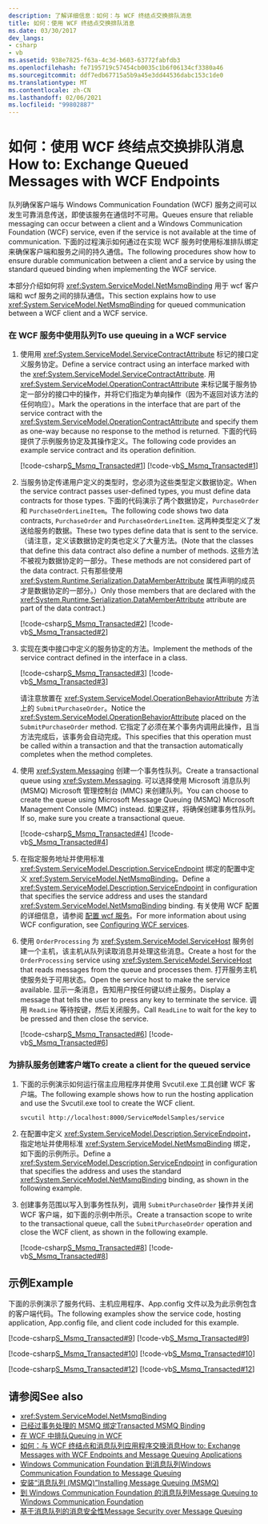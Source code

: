 ```yaml
---
description: 了解详细信息：如何：与 WCF 终结点交换排队消息
title: 如何：使用 WCF 终结点交换排队消息
ms.date: 03/30/2017
dev_langs:
- csharp
- vb
ms.assetid: 938e7825-f63a-4c3d-b603-63772fabfdb3
ms.openlocfilehash: fe7195719c57454cb0035c1b6f06134cf3380a46
ms.sourcegitcommit: ddf7edb67715a5b9a45e3dd44536dabc153c1de0
ms.translationtype: MT
ms.contentlocale: zh-CN
ms.lasthandoff: 02/06/2021
ms.locfileid: "99802887"
---
```

# <a name="how-to-exchange-queued-messages-with-wcf-endpoints"></a><span data-ttu-id="97da1-103">如何：使用 WCF 终结点交换排队消息</span><span class="sxs-lookup"><span data-stu-id="97da1-103">How to: Exchange Queued Messages with WCF Endpoints</span></span>

<span data-ttu-id="97da1-104">队列确保客户端与 Windows Communication Foundation (WCF) 服务之间可以发生可靠消息传送，即使该服务在通信时不可用。</span><span class="sxs-lookup"><span data-stu-id="97da1-104">Queues ensure that reliable messaging can occur between a client and a Windows Communication Foundation (WCF) service, even if the service is not available at the time of communication.</span></span> <span data-ttu-id="97da1-105">下面的过程演示如何通过在实现 WCF 服务时使用标准排队绑定来确保客户端和服务之间的持久通信。</span><span class="sxs-lookup"><span data-stu-id="97da1-105">The following procedures show how to ensure durable communication between a client and a service by using the standard queued binding when implementing the WCF service.</span></span>  
  
 <span data-ttu-id="97da1-106">本部分介绍如何将 <xref:System.ServiceModel.NetMsmqBinding> 用于 wcf 客户端和 wcf 服务之间的排队通信。</span><span class="sxs-lookup"><span data-stu-id="97da1-106">This section explains how to use <xref:System.ServiceModel.NetMsmqBinding> for queued communication between a WCF client and a WCF service.</span></span>  
  
### <a name="to-use-queuing-in-a-wcf-service"></a><span data-ttu-id="97da1-107">在 WCF 服务中使用队列</span><span class="sxs-lookup"><span data-stu-id="97da1-107">To use queuing in a WCF service</span></span>  
  
1. <span data-ttu-id="97da1-108">使用用 <xref:System.ServiceModel.ServiceContractAttribute> 标记的接口定义服务协定。</span><span class="sxs-lookup"><span data-stu-id="97da1-108">Define a service contract using an interface marked with the <xref:System.ServiceModel.ServiceContractAttribute>.</span></span> <span data-ttu-id="97da1-109">用 <xref:System.ServiceModel.OperationContractAttribute> 来标记属于服务协定一部分的接口中的操作，并将它们指定为单向操作（因为不返回对该方法的任何响应）。</span><span class="sxs-lookup"><span data-stu-id="97da1-109">Mark the operations in the interface that are part of the service contract with the <xref:System.ServiceModel.OperationContractAttribute> and specify them as one-way because no response to the method is returned.</span></span> <span data-ttu-id="97da1-110">下面的代码提供了示例服务协定及其操作定义。</span><span class="sxs-lookup"><span data-stu-id="97da1-110">The following code provides an example service contract and its operation definition.</span></span>  
  
     [!code-csharp[S_Msmq_Transacted#1](../../../../samples/snippets/csharp/VS_Snippets_CFX/s_msmq_transacted/cs/service.cs#1)]
     [!code-vb[S_Msmq_Transacted#1](../../../../samples/snippets/visualbasic/VS_Snippets_CFX/s_msmq_transacted/vb/service.vb#1)]  
  
2. <span data-ttu-id="97da1-111">当服务协定传递用户定义的类型时，您必须为这些类型定义数据协定。</span><span class="sxs-lookup"><span data-stu-id="97da1-111">When the service contract passes user-defined types, you must define data contracts for those types.</span></span> <span data-ttu-id="97da1-112">下面的代码演示了两个数据协定，`PurchaseOrder` 和 `PurchaseOrderLineItem`。</span><span class="sxs-lookup"><span data-stu-id="97da1-112">The following code shows two data contracts, `PurchaseOrder` and `PurchaseOrderLineItem`.</span></span> <span data-ttu-id="97da1-113">这两种类型定义了发送给服务的数据。</span><span class="sxs-lookup"><span data-stu-id="97da1-113">These two types define data that is sent to the service.</span></span> <span data-ttu-id="97da1-114">（请注意，定义该数据协定的类也定义了大量方法。</span><span class="sxs-lookup"><span data-stu-id="97da1-114">(Note that the classes that define this data contract also define a number of methods.</span></span> <span data-ttu-id="97da1-115">这些方法不被视为数据协定的一部分。</span><span class="sxs-lookup"><span data-stu-id="97da1-115">These methods are not considered part of the data contract.</span></span> <span data-ttu-id="97da1-116">只有那些使用 <xref:System.Runtime.Serialization.DataMemberAttribute> 属性声明的成员才是数据协定的一部分。）</span><span class="sxs-lookup"><span data-stu-id="97da1-116">Only those members that are declared with the <xref:System.Runtime.Serialization.DataMemberAttribute> attribute are part of the data contract.)</span></span>  
  
     [!code-csharp[S_Msmq_Transacted#2](../../../../samples/snippets/csharp/VS_Snippets_CFX/s_msmq_transacted/cs/service.cs#2)]
     [!code-vb[S_Msmq_Transacted#2](../../../../samples/snippets/visualbasic/VS_Snippets_CFX/s_msmq_transacted/vb/service.vb#2)]  
  
3. <span data-ttu-id="97da1-117">实现在类中接口中定义的服务协定的方法。</span><span class="sxs-lookup"><span data-stu-id="97da1-117">Implement the methods of the service contract defined in the interface in a class.</span></span>  
  
     [!code-csharp[S_Msmq_Transacted#3](../../../../samples/snippets/csharp/VS_Snippets_CFX/s_msmq_transacted/cs/service.cs#3)]
     [!code-vb[S_Msmq_Transacted#3](../../../../samples/snippets/visualbasic/VS_Snippets_CFX/s_msmq_transacted/vb/service.vb#3)]  
  
     <span data-ttu-id="97da1-118">请注意放置在 <xref:System.ServiceModel.OperationBehaviorAttribute> 方法上的 `SubmitPurchaseOrder`。</span><span class="sxs-lookup"><span data-stu-id="97da1-118">Notice the <xref:System.ServiceModel.OperationBehaviorAttribute> placed on the `SubmitPurchaseOrder` method.</span></span> <span data-ttu-id="97da1-119">它指定了必须在某个事务内调用此操作，且当方法完成后，该事务会自动完成。</span><span class="sxs-lookup"><span data-stu-id="97da1-119">This specifies that this operation must be called within a transaction and that the transaction automatically completes when the method completes.</span></span>  
  
4. <span data-ttu-id="97da1-120">使用 <xref:System.Messaging> 创建一个事务性队列。</span><span class="sxs-lookup"><span data-stu-id="97da1-120">Create a transactional queue using <xref:System.Messaging>.</span></span> <span data-ttu-id="97da1-121">可以选择使用 Microsoft 消息队列 (MSMQ) Microsoft 管理控制台 (MMC) 来创建队列。</span><span class="sxs-lookup"><span data-stu-id="97da1-121">You can choose to create the queue using Microsoft Message Queuing (MSMQ) Microsoft Management Console (MMC) instead.</span></span> <span data-ttu-id="97da1-122">如果这样，将确保创建事务性队列。</span><span class="sxs-lookup"><span data-stu-id="97da1-122">If so, make sure you create a transactional queue.</span></span>  
  
     [!code-csharp[S_Msmq_Transacted#4](../../../../samples/snippets/csharp/VS_Snippets_CFX/s_msmq_transacted/cs/hostapp.cs#4)]
     [!code-vb[S_Msmq_Transacted#4](../../../../samples/snippets/visualbasic/VS_Snippets_CFX/s_msmq_transacted/vb/hostapp.vb#4)]  
  
5. <span data-ttu-id="97da1-123">在指定服务地址并使用标准 <xref:System.ServiceModel.Description.ServiceEndpoint> 绑定的配置中定义 <xref:System.ServiceModel.NetMsmqBinding>。</span><span class="sxs-lookup"><span data-stu-id="97da1-123">Define a <xref:System.ServiceModel.Description.ServiceEndpoint> in configuration that specifies the service address and uses the standard <xref:System.ServiceModel.NetMsmqBinding> binding.</span></span> <span data-ttu-id="97da1-124">有关使用 WCF 配置的详细信息，请参阅 [配置 wcf 服务](../configuring-services.md)。</span><span class="sxs-lookup"><span data-stu-id="97da1-124">For more information about using WCF configuration, see [Configuring WCF services](../configuring-services.md).</span></span>  

6. <span data-ttu-id="97da1-125">使用 `OrderProcessing` 为 <xref:System.ServiceModel.ServiceHost> 服务创建一个主机，该主机从队列读取消息并处理这些消息。</span><span class="sxs-lookup"><span data-stu-id="97da1-125">Create a host for the `OrderProcessing` service using <xref:System.ServiceModel.ServiceHost> that reads messages from the queue and processes them.</span></span> <span data-ttu-id="97da1-126">打开服务主机使服务处于可用状态。</span><span class="sxs-lookup"><span data-stu-id="97da1-126">Open the service host to make the service available.</span></span> <span data-ttu-id="97da1-127">显示一条消息，告知用户按任何键以终止服务。</span><span class="sxs-lookup"><span data-stu-id="97da1-127">Display a message that tells the user to press any key to terminate the service.</span></span> <span data-ttu-id="97da1-128">调用 `ReadLine` 等待按键，然后关闭服务。</span><span class="sxs-lookup"><span data-stu-id="97da1-128">Call `ReadLine` to wait for the key to be pressed and then close the service.</span></span>  
  
     [!code-csharp[S_Msmq_Transacted#6](../../../../samples/snippets/csharp/VS_Snippets_CFX/s_msmq_transacted/cs/hostapp.cs#6)]
     [!code-vb[S_Msmq_Transacted#6](../../../../samples/snippets/visualbasic/VS_Snippets_CFX/s_msmq_transacted/vb/hostapp.vb#6)]  
  
### <a name="to-create-a-client-for-the-queued-service"></a><span data-ttu-id="97da1-129">为排队服务创建客户端</span><span class="sxs-lookup"><span data-stu-id="97da1-129">To create a client for the queued service</span></span>  
  
1. <span data-ttu-id="97da1-130">下面的示例演示如何运行宿主应用程序并使用 Svcutil.exe 工具创建 WCF 客户端。</span><span class="sxs-lookup"><span data-stu-id="97da1-130">The following example shows how to run the hosting application and use the Svcutil.exe tool to create the WCF client.</span></span>  
  
    ```console
    svcutil http://localhost:8000/ServiceModelSamples/service  
    ```  
  
2. <span data-ttu-id="97da1-131">在配置中定义 <xref:System.ServiceModel.Description.ServiceEndpoint>，指定地址并使用标准 <xref:System.ServiceModel.NetMsmqBinding> 绑定，如下面的示例所示。</span><span class="sxs-lookup"><span data-stu-id="97da1-131">Define a <xref:System.ServiceModel.Description.ServiceEndpoint> in configuration that specifies the address and uses the standard <xref:System.ServiceModel.NetMsmqBinding> binding, as shown in the following example.</span></span>  

3. <span data-ttu-id="97da1-132">创建事务范围以写入到事务性队列，调用 `SubmitPurchaseOrder` 操作并关闭 WCF 客户端，如下面的示例中所示。</span><span class="sxs-lookup"><span data-stu-id="97da1-132">Create a transaction scope to write to the transactional queue, call the `SubmitPurchaseOrder` operation and close the WCF client, as shown in the following example.</span></span>  
  
     [!code-csharp[S_Msmq_Transacted#8](../../../../samples/snippets/csharp/VS_Snippets_CFX/s_msmq_transacted/cs/client.cs#8)]
     [!code-vb[S_Msmq_Transacted#8](../../../../samples/snippets/visualbasic/VS_Snippets_CFX/s_msmq_transacted/vb/client.vb#8)]  
  
## <a name="example"></a><span data-ttu-id="97da1-133">示例</span><span class="sxs-lookup"><span data-stu-id="97da1-133">Example</span></span>  

 <span data-ttu-id="97da1-134">下面的示例演示了服务代码、主机应用程序、App.config 文件以及为此示例包含的客户端代码。</span><span class="sxs-lookup"><span data-stu-id="97da1-134">The following examples show the service code, hosting application, App.config file, and client code included for this example.</span></span>  
  
 [!code-csharp[S_Msmq_Transacted#9](../../../../samples/snippets/csharp/VS_Snippets_CFX/s_msmq_transacted/cs/service.cs#9)]
 [!code-vb[S_Msmq_Transacted#9](../../../../samples/snippets/visualbasic/VS_Snippets_CFX/s_msmq_transacted/vb/service.vb#9)]  
  
 [!code-csharp[S_Msmq_Transacted#10](../../../../samples/snippets/csharp/VS_Snippets_CFX/s_msmq_transacted/cs/hostapp.cs#10)]
 [!code-vb[S_Msmq_Transacted#10](../../../../samples/snippets/visualbasic/VS_Snippets_CFX/s_msmq_transacted/vb/hostapp.vb#10)]  

 [!code-csharp[S_Msmq_Transacted#12](../../../../samples/snippets/csharp/VS_Snippets_CFX/s_msmq_transacted/cs/client.cs#12)]
 [!code-vb[S_Msmq_Transacted#12](../../../../samples/snippets/visualbasic/VS_Snippets_CFX/s_msmq_transacted/vb/client.vb#12)]  

## <a name="see-also"></a><span data-ttu-id="97da1-135">请参阅</span><span class="sxs-lookup"><span data-stu-id="97da1-135">See also</span></span>

- <xref:System.ServiceModel.NetMsmqBinding>
- [<span data-ttu-id="97da1-136">已经过事务处理的 MSMQ 绑定</span><span class="sxs-lookup"><span data-stu-id="97da1-136">Transacted MSMQ Binding</span></span>](../samples/transacted-msmq-binding.md)
- [<span data-ttu-id="97da1-137">在 WCF 中排队</span><span class="sxs-lookup"><span data-stu-id="97da1-137">Queuing in WCF</span></span>](queuing-in-wcf.md)
- [<span data-ttu-id="97da1-138">如何：与 WCF 终结点和消息队列应用程序交换消息</span><span class="sxs-lookup"><span data-stu-id="97da1-138">How to: Exchange Messages with WCF Endpoints and Message Queuing Applications</span></span>](how-to-exchange-messages-with-wcf-endpoints-and-message-queuing-applications.md)
- [<span data-ttu-id="97da1-139">Windows Communication Foundation 到消息队列</span><span class="sxs-lookup"><span data-stu-id="97da1-139">Windows Communication Foundation to Message Queuing</span></span>](../samples/wcf-to-message-queuing.md)
- [<span data-ttu-id="97da1-140">安装“消息队列 (MSMQ)”</span><span class="sxs-lookup"><span data-stu-id="97da1-140">Installing Message Queuing (MSMQ)</span></span>](../samples/installing-message-queuing-msmq.md)
- [<span data-ttu-id="97da1-141">到 Windows Communication Foundation 的消息队列</span><span class="sxs-lookup"><span data-stu-id="97da1-141">Message Queuing to Windows Communication Foundation</span></span>](../samples/message-queuing-to-wcf.md)
- [<span data-ttu-id="97da1-142">基于消息队列的消息安全性</span><span class="sxs-lookup"><span data-stu-id="97da1-142">Message Security over Message Queuing</span></span>](../samples/message-security-over-message-queuing.md)
